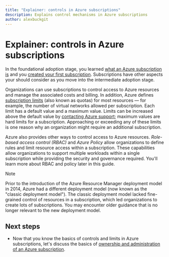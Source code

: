 ```yaml
---
title: "Explainer: controls in Azure subscriptions"
description: Explains control mechanisms in Azure subscriptions 
author: alexbuckgit
---
```


# Explainer: controls in Azure subscriptions

In the foundational adoption stage, you learned [what an Azure subscription is](../adoption-intro/subscription-explainer.md) and you [created your first subscription](../adoption-intro/subscription.md). Subscriptions have other aspects your should consider as you move into the intermediate adoption stage.

Organizations can use subscriptions to control access to Azure resources and manage the associated costs and billing. In addition, Azure defines [subscription limits][subscription-service-limits] (also known as quotas) for most resources &mdash; for example, the number of virtual networks allowed per subscription. Each limit has a default value and a maximum value. Limits can be increased above the default value by [contacting Azure support](/azure/azure-supportability/how-to-create-azure-support-request); maximum values are hard limits for a subscription. Approaching or exceeding any of these limits is one reason why an organization might require an additional subscription.

Azure also provides other ways to control access to Azure resources. *Role-based access control (RBAC)* and *Azure Policy* allow organizations to define rules and limit resource access within a subscription. These capabilities allow organizations to support multiple workloads within a single subscription while providing the security and governance required. You'll learn more about RBAC and policy later in this guide.

> [!NOTE] 
> Prior to the introduction of the Azure Resource Manager deployment model in 2014, Azure had a different deployment model (now known as the "classic deployment model"). The classic deployment model lacked fine-grained control of resources in a subscription, which led organizations to create lots of subscriptions. You may encounter older guidance that is no longer relevant to the new deployment model.    

## Next steps

* Now that you know the basics of controls and limits in Azure subscriptions, let's discuss the basics of [ownership and administration of an Azure subscription](subscription-ownership.md).


<!-- Links -->
[subscription-service-limits]: /azure/azure-subscription-service-limits
